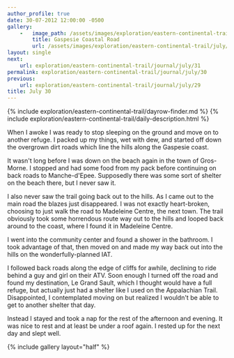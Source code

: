 ```yaml
---
author_profile: true
date: 30-07-2012 12:00:00 -0500
gallery:
    -   image_path: /assets/images/exploration/eastern-continental-trail/july/small/30-1.jpg
        title: Gaspesie Coastal Road
        url: /assets/images/exploration/eastern-continental-trail/july/large/30-1.jpg
layout: single
next:
    url: exploration/eastern-continental-trail/journal/july/31
permalink: exploration/eastern-continental-trail/journal/july/30
previous:
    url: exploration/eastern-continental-trail/journal/july/29
title: July 30
---
```

{% include exploration/eastern-continental-trail/dayrow-finder.md %}
{% include exploration/eastern-continental-trail/daily-description.html %}

When I awoke I was ready to stop sleeping on the ground and move on to another refuge. I packed up my things, wet with dew, and started off down the overgrown dirt roads which line the hills along the Gaspesie coast.

It wasn't long before I was down on the beach again in the town of Gros-Morne. I stopped and had some food from my pack before continuing on back roads to Manche-d'Epee. Supposedly there was some sort of shelter on the beach there, but I never saw it.

I also never saw the trail going back out to the hills. As I came out to the main road the blazes just disappeared. I was not exactly heart-broken, choosing to just walk the road to Madeleine Centre, the next town. The trail obviously took some horrendous route way out to the hills and looped back around to the coast, where I found it in Madeleine Centre.

I went into the community center and found a shower in the bathroom. I took advantage of that, then moved on and made my way back out into the hills on the wonderfully-planned IAT.

I followed back roads along the edge of cliffs for awhile, declining to ride behind a guy and girl on their ATV. Soon enough I turned off the road and found my destination, Le Grand Sault, which I thought would have a full refuge, but actually just had a shelter like I used on the Appalachian Trail. Disappointed, I contemplated moving on but realized I wouldn't be able to get to another shelter that day.

Instead I stayed and took a nap for the rest of the afternoon and evening. It was nice to rest and at least be under a roof again. I rested up for the next day and slept well.

{% include gallery layout="half" %}
